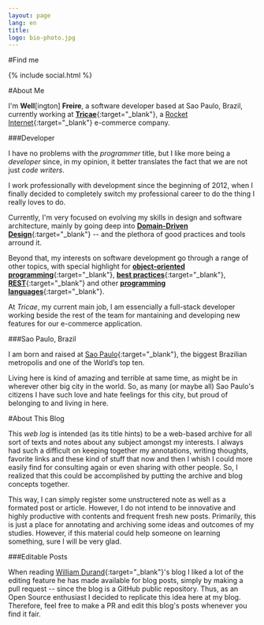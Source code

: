 ```yaml
---
layout: page
lang: en
title: 
logo: bio-photo.jpg
---
```


#Find me

{% include social.html %}

#<a name="about_me"></a>About Me

I'm **Well**[ington] **Freire**, a software developer based at Sao Paulo, Brazil, currently working at [**Tricae**](http://www.tricae.com.br){:target="_blank"}, a [Rocket Internet](https://www.rocket-internet.com){:target="_blank"} e-commerce company.

###Developer

I have no problems with the *programmer* title, but I like more being a *developer* since, in my opinion, it better translates the fact that we are not just *code writers*.

I work professionally with development since the beginning of 2012, when I finally decided to completely switch my professional career to do the thing I really loves to do.

Currently, I'm very focused on evolving my skills in design and software architecture, mainly by going deep into [**Domain-Driven Design**](/en/ddd){:target="_blank"} -- and the plethora of good practices and tools arround it.

Beyond that, my interests on software development go through a range of other topics, with special highlight for [**object-oriented programming**](/en/oop){:target="_blank"}, [**best practices**](/en/best-practices){:target="_blank"}, [**REST**](/en/rest){:target="_blank"} and other [**programming languages**](/en/programming-languages){:target="_blank"}.

At *Tricae*, my current main job, I am essencially a full-stack developer working beside the rest of the team for mantaining and developing new features for our e-commerce application.

###Sao Paulo, Brazil

I am born and raised at [Sao Paulo](http://en.wikipedia.org/wiki/S%C3%A3o_Paulo){:target="_blank"}, the biggest Brazilian metropolis and one of the World’s top ten. 

Living here is kind of amazing and terrible at same time, as might be in wherever other big city in the world. So, as many (or maybe all) Sao Paulo's citizens I have such love and hate feelings for this city, but proud of belonging to and living in here.

#<a name="about_blog"></a>About This Blog

This *web log* is intended (as its title hints) to be a web-based archive for all sort of texts and notes about any subject amongst my interests. I always had such a difficult on keeping together my annotations, writing thoughts, favorite links and these kind of stuff that now and then I whish I could more easily find for consulting again or even sharing with other people. So, I realized that this could be accomplished by putting the archive and blog concepts together.

This way, I can simply register some unstructered note as well as a formated post or article. However, I do not intend to be innovative and highly productive with contents and frequent fresh new posts. Primarily, this is just a place for annotating and archiving some ideas and outcomes of my studies. However, if this material could help someone on learning something, sure I will be very glad.

###Editable Posts

When reading [William Durand](http://williamdurand.fr/){:target="_blank"}'s blog I liked a lot of the editing feature he has made available for blog posts, simply by making a pull request -- since the blog is a GitHub public repository. Thus, as an Open Source enthusiast I decided to replicate this idea here at my blog. Therefore, feel free to make a PR and edit this blog's posts whenever you find it fair.